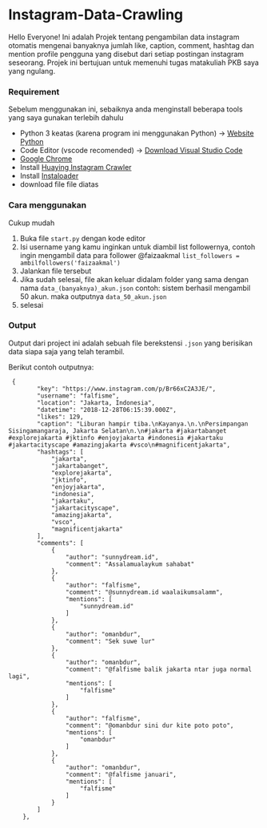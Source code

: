 # Instagram-Data-Crawling

Hello Everyone! Ini adalah Projek tentang pengambilan data instagram otomatis mengenai banyaknya jumlah like, caption, comment, hashtag dan mention profile pengguna yang disebut dari setiap postingan instagram seseorang. Projek ini bertujuan untuk memenuhi tugas matakuliah PKB saya yang ngulang.


### Requirement

Sebelum menggunakan ini, sebaiknya anda menginstall beberapa tools yang saya gunakan terlebih dahulu
- Python 3 keatas (karena program ini menggunakan Python) -> [Website Python](https://www.python.org/)
- Code Editor (vscode recomended) -> [Download Visual Studio Code](https://code.visualstudio.com/download)
- [Google Chrome](https://www.google.com/chrome/?brand=CHBD&gclid=Cj0KCQjwoebsBRCHARIsAC3JP0JeSMXX6dBnc07t6j64KK7l2VEml0kz_9F5W6Xmu3ZVaf4auB4gfVgaAkhkEALw_wcB&gclsrc=aw.ds) 
- Install [Huaying Instagram Crawler](https://github.com/huaying/instagram-crawler)
- Install [Instaloader](https://instaloader.github.io/)
- download file file diatas


### Cara menggunakan
Cukup mudah
1. Buka file ```start.py``` dengan kode editor
2. Isi username yang kamu inginkan untuk diambil list followernya, contoh ingin mengambil data para follower @faizaakmal ```list_followers = ambilfollowers('faizaakmal')``` 
3. Jalankan file tersebut
4. Jika sudah selesai, file akan keluar didalam folder yang sama dengan nama ```data_(banyaknya)_akun.json``` contoh: sistem berhasil mengambil 50 akun. maka outputnya ```data_50_akun.json```
5. selesai

### Output
Output dari project ini adalah sebuah file berekstensi ```.json``` yang berisikan data siapa saja yang telah terambil.

Berikut contoh outputnya:
```
 {
        "key": "https://www.instagram.com/p/Br66xC2A3JE/",
        "username": "falfisme",
        "location": "Jakarta, Indonesia",
        "datetime": "2018-12-28T06:15:39.000Z",
        "likes": 129,
        "caption": "Liburan hampir tiba.\nKayanya.\n.\nPersimpangan Sisingamangaraja, Jakarta Selatan\n.\n#jakarta #jakartabanget #explorejakarta #jktinfo #enjoyjakarta #indonesia #jakartaku #jakartacityscape #amazingjakarta #vsco\n#magnificentjakarta",
        "hashtags": [
            "jakarta",
            "jakartabanget",
            "explorejakarta",
            "jktinfo",
            "enjoyjakarta",
            "indonesia",
            "jakartaku",
            "jakartacityscape",
            "amazingjakarta",
            "vsco",
            "magnificentjakarta"
        ],
        "comments": [
            {
                "author": "sunnydream.id",
                "comment": "Assalamualaykum sahabat"
            },
            {
                "author": "falfisme",
                "comment": "@sunnydream.id waalaikumsalamm",
                "mentions": [
                    "sunnydream.id"
                ]
            },
            {
                "author": "omanbdur",
                "comment": "Sek suwe lur"
            },
            {
                "author": "omanbdur",
                "comment": "@falfisme balik jakarta ntar juga normal lagi",
                "mentions": [
                    "falfisme"
                ]
            },
            {
                "author": "falfisme",
                "comment": "@omanbdur sini dur kite poto poto",
                "mentions": [
                    "omanbdur"
                ]
            },
            {
                "author": "omanbdur",
                "comment": "@falfisme januari",
                "mentions": [
                    "falfisme"
                ]
            }
        ]
    },
```
